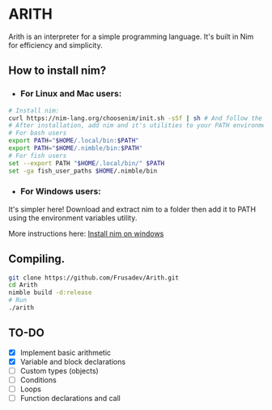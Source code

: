 # ARITH

Arith is an interpreter for a simple programming language. It's built in Nim for efficiency and simplicity.

## How to install nim?

- ### For Linux and Mac users:

```bash
# Install nim:
curl https://nim-lang.org/choosenim/init.sh -sSf | sh # And follow the instrunctions
# After installation, add nim and it's utilities to your PATH environment variable:
# For bash users
export PATH="$HOME/.local/bin:$PATH"
export PATH="$HOME/.nimble/bin:$PATH"
# For fish users
set --export PATH "$HOME/.local/bin/" $PATH
set -ga fish_user_paths $HOME/.nimble/bin
```

- ### For Windows users:

It's simpler here! Download and extract nim to a folder then add it to PATH using the environment variables utility.

More instructions here: [Install nim on windows](https://nim-lang.org/install_windows.html)

## Compiling.

```bash
git clone https://github.com/Frusadev/Arith.git
cd Arith
nimble build -d:release
# Run
./arith
```



## TO-DO

- [x] Implement basic arithmetic
- [X] Variable and block declarations
- [ ] Custom types (objects)
- [ ] Conditions
- [ ] Loops
- [ ] Function declarations and call
